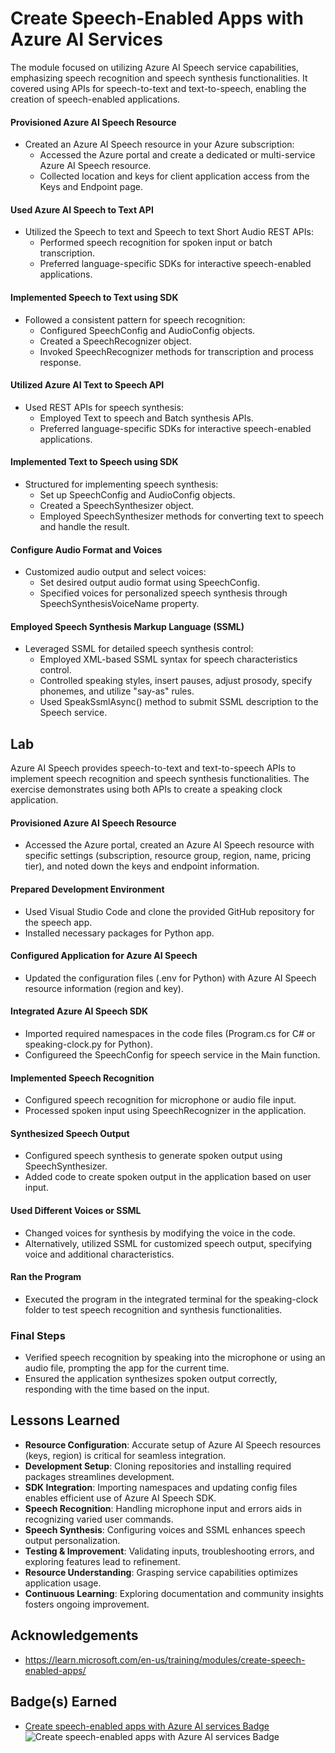 # Create Speech-Enabled Apps with Azure AI Services
The module focused on utilizing Azure AI Speech service capabilities, emphasizing speech recognition and speech synthesis functionalities. It covered using APIs for speech-to-text and text-to-speech, enabling the creation of speech-enabled applications.

#### Provisioned Azure AI Speech Resource

- Created an Azure AI Speech resource in your Azure subscription:
  - Accessed the Azure portal and create a dedicated or multi-service Azure AI Speech resource.
  - Collected location and keys for client application access from the Keys and Endpoint page.

#### Used Azure AI Speech to Text API

- Utilized the Speech to text and Speech to text Short Audio REST APIs:
  - Performed speech recognition for spoken input or batch transcription.
  - Preferred language-specific SDKs for interactive speech-enabled applications.

#### Implemented Speech to Text using SDK

- Followed a consistent pattern for speech recognition:
  - Configured SpeechConfig and AudioConfig objects.
  - Created a SpeechRecognizer object.
  - Invoked SpeechRecognizer methods for transcription and process response.

#### Utilized Azure AI Text to Speech API

- Used REST APIs for speech synthesis:
  - Employed Text to speech and Batch synthesis APIs.
  - Preferred language-specific SDKs for interactive speech-enabled applications.

#### Implemented Text to Speech using SDK

- Structured for implementing speech synthesis:
  - Set up SpeechConfig and AudioConfig objects.
  - Created a SpeechSynthesizer object.
  - Employed SpeechSynthesizer methods for converting text to speech and handle the result.

#### Configure Audio Format and Voices

- Customized audio output and select voices:
  - Set desired output audio format using SpeechConfig.
  - Specified voices for personalized speech synthesis through SpeechSynthesisVoiceName property.

#### Employed Speech Synthesis Markup Language (SSML)

- Leveraged SSML for detailed speech synthesis control:
  - Employed XML-based SSML syntax for speech characteristics control.
  - Controlled speaking styles, insert pauses, adjust prosody, specify phonemes, and utilize "say-as" rules.
  - Used SpeakSsmlAsync() method to submit SSML description to the Speech service.

## Lab
Azure AI Speech provides speech-to-text and text-to-speech APIs to implement speech recognition and speech synthesis functionalities. The exercise demonstrates using both APIs to create a speaking clock application.

#### Provisioned Azure AI Speech Resource

- Accessed the Azure portal, created an Azure AI Speech resource with specific settings (subscription, resource group, region, name, pricing tier), and noted down the keys and endpoint information.

#### Prepared Development Environment

- Used Visual Studio Code and clone the provided GitHub repository for the speech app.
- Installed necessary packages for Python app.

#### Configured Application for Azure AI Speech

- Updated the configuration files (.env for Python) with Azure AI Speech resource information (region and key).

#### Integrated Azure AI Speech SDK

- Imported required namespaces in the code files (Program.cs for C# or speaking-clock.py for Python).
- Configureed the SpeechConfig for speech service in the Main function.

#### Implemented Speech Recognition

- Configured speech recognition for microphone or audio file input.
- Processed spoken input using SpeechRecognizer in the application.

#### Synthesized Speech Output

- Configured speech synthesis to generate spoken output using SpeechSynthesizer.
- Added code to create spoken output in the application based on user input.

#### Used Different Voices or SSML

- Changed voices for synthesis by modifying the voice in the code.
- Alternatively, utilized SSML for customized speech output, specifying voice and additional characteristics.

#### Ran the Program

- Executed the program in the integrated terminal for the speaking-clock folder to test speech recognition and synthesis functionalities.

### Final Steps

- Verified speech recognition by speaking into the microphone or using an audio file, prompting the app for the current time.
- Ensured the application synthesizes spoken output correctly, responding with the time based on the input.


## Lessons Learned
- **Resource Configuration**: Accurate setup of Azure AI Speech resources (keys, region) is critical for seamless integration.
- **Development Setup**: Cloning repositories and installing required packages streamlines development.
- **SDK Integration**: Importing namespaces and updating config files enables efficient use of Azure AI Speech SDK.
- **Speech Recognition**: Handling microphone input and errors aids in recognizing varied user commands.
- **Speech Synthesis**: Configuring voices and SSML enhances speech output personalization.
- **Testing & Improvement**: Validating inputs, troubleshooting errors, and exploring features lead to refinement.
- **Resource Understanding**: Grasping service capabilities optimizes application usage.
- **Continuous Learning**: Exploring documentation and community insights fosters ongoing improvement.


## Acknowledgements
- https://learn.microsoft.com/en-us/training/modules/create-speech-enabled-apps/
## Badge(s) Earned
- [Create speech-enabled apps with Azure AI services Badge](https://learn.microsoft.com/api/achievements/share/en-us/JainAyushri-0042/4SNYEZ9K?sharingId=966CA24C5AD997DF)![Create speech-enabled apps with Azure AI services Badge](https://github.com/AJ1904/Microsoft-Ignite-Azure-AI-Language/assets/49027490/c496c9c1-9e90-4bd2-9b79-1ef22986e363)

